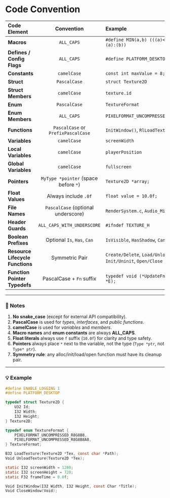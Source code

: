 # Code Convention

__Code Element__ | __Convention__ | __Example__
:---| :---: | :---
**Macros** | `ALL_CAPS` | `#define MIN(a,b) (((a)<(b))?(a):(b))`
**Defines / Config Flags** | `ALL_CAPS` | `#define PLATFORM_DESKTOP`
**Constants** | `camelCase` | `const int maxValue = 8;`
**Struct** | `PascalCase` | `struct Texture2D`
**Struct Members** | `camelCase` | `texture.id`
**Enum** | `PascalCase` | `TextureFormat`
**Enum Members** | `ALL_CAPS` | `PIXELFORMAT_UNCOMPRESSED_R8G8B8`
**Functions** | `PascalCase` or `PrefixPascalCase` | `InitWindow()`, `RlLoadTexture()`
**Variables** | `camelCase` | `screenWidth`
**Local Variables** | `camelCase` | `playerPosition`
**Global Variables** | `camelCase` | `fullscreen`
**Pointers** | `MyType *pointer` (space before `*`) | `Texture2D *array;`
**Float Values** | Always include `.0f` | `float value = 10.0f;`
**File Names** | `PascalCase` (optional underscore) | `RenderSystem.c`, `Audio_Mixer.h`
**Header Guards** | `ALL_CAPS_WITH_UNDERSCORE` | `#ifndef TEXTURE_H`
**Boolean Prefixes** | Optional `Is`, `Has`, `Can` | `IsVisible`, `HasShadow`, `CanMove`
**Resource Lifecycle Functions** | Symmetric Pair | `Create/Delete`, `Load/Unload`, `Init/Uninit`, `Open/Close`
**Function Pointer Typedefs** | PascalCase + `Fn` suffix | `typedef void (*UpdateFn)(Entity *E);`

---

### 📏 Notes

1. **No snake_case** (except for external API compatibility).  
2. **PascalCase** is used for *types*, *interfaces*, and *public functions*.  
3. **camelCase** is used for *variables* and *members*.  
4. **Macro names** and **enum constants** are always **ALL_CAPS**.  
5. **Float literals** always use `f` suffix (`10.0f`) for clarity and type safety.  
6. **Pointers** always place `*` next to the variable, not the type (`Type *ptr`, not `Type* ptr`).  
7. **Symmetry rule**: any alloc/init/load/open function must have its cleanup pair.

---

### 💡 Example

```c
#define ENABLE_LOGGING 1
#define PLATFORM_DESKTOP

typedef struct Texture2D {
    U32 Id;
    I32 Width;
    I32 Height;
} Texture2D;

typedef enum TextureFormat {
    PIXELFORMAT_UNCOMPRESSED_R8G8B8,
    PIXELFORMAT_UNCOMPRESSED_R8G8B8A8,
} TextureFormat;

B32 LoadTexture(Texture2D *Tex, const char *Path);
Void UnloadTexture(Texture2D *Tex);

static I32 screenWidth = 1280;
static I32 screenHeight = 720;
static F32 frameTime = 0.0f;

Void InitWindow(I32 Width, I32 Height, const Char *Title);
Void CloseWindow(Void);
